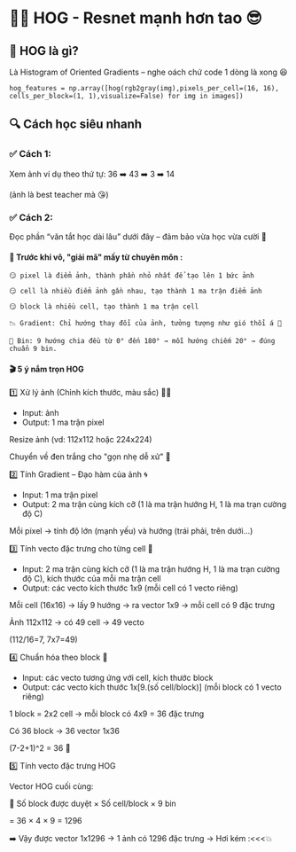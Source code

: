 <h1>🧠💡 HOG - Resnet mạnh hơn tao 😎</h1>

<h2>🦾 HOG là gì?</h2>

Là Histogram of Oriented Gradients – nghe oách chứ code 1 dòng là xong 😆

    hog_features = np.array([hog(rgb2gray(img),pixels_per_cell=(16, 16), cells_per_block=(1, 1),visualize=False) for img in images])

<h2>🔍 Cách học siêu nhanh</h2>

<h3>✅ Cách 1:</h3>
Xem ảnh ví dụ theo thứ tự: 36 ➡️ 43 ➡️ 3 ➡️ 14

(ảnh là best teacher mà 😘)

<h3>✅ Cách 2:</h3>

Đọc phần “văn tắt học dài lâu” dưới đây – đảm bảo vừa học vừa cười 🤭

<h4>🧩 Trước khi vô, "giải mã" mấy từ chuyên môn :</h4>

    😏 pixel là điểm ảnh, thành phần nhỏ nhất để tạo lên 1 bức ảnh 
    
    😏 cell là nhiều điểm ảnh gần nhau, tạo thành 1 ma trận điểm ảnh 
    
    😏 block là nhiều cell, tạo thành 1 ma trận cell 
    
    📉 Gradient: Chỉ hướng thay đổi của ảnh, tưởng tượng như gió thổi á 🎐
    
    🎯 Bin: 9 hướng chia đều từ 0° đến 180° → mỗi hướng chiếm 20° → đúng chuẩn 9 bin.

<h4>🎬 5 ý nắm trọn HOG </h4>

1️⃣ Xử lý ảnh (Chỉnh kích thước, màu sắc) 👩‍🍳
- Input: ảnh 
- Output: 1 ma trận pixel

Resize ảnh (vd: 112x112 hoặc 224x224)

Chuyển về đen trắng cho "gọn nhẹ dễ xử" 🖤

2️⃣ Tính Gradient – Đạo hàm của ảnh 🌀
- Input: 1 ma trận pixel 
- Output: 2 ma trận cùng kích cỡ (1 là ma trận hướng H, 1 là ma trạn cường độ C)

Mỗi pixel → tính độ lớn (mạnh yếu) và hướng (trái phải, trên dưới…)

3️⃣ Tính vecto đặc trưng cho từng cell 🧮
- Input: 2 ma trận cùng kích cỡ (1 là ma trận hướng H, 1 là ma trạn cường độ C), kích thước của mỗi ma trận cell 
- Output: các vecto kích thước 1x9 (mỗi cell có 1 vecto riêng)

Mỗi cell (16x16) → lấy 9 hướng → ra vector 1x9 → mỗi cell có 9 đặc trưng  

Ảnh 112x112 → có 49 cell → 49 vecto

(112/16=7, 7x7=49)

4️⃣ Chuẩn hóa theo block 💪
- Input: các vecto tương ứng với cell, kích thước block 
- Output: các vecto kích thước 1x[9.(số cell/block)] (mỗi block có 1 vecto riêng)

1 block = 2x2 cell → mỗi block có 4x9 = 36 đặc trưng

Có 36 block → 36 vector 1x36

(7-2+1)^2 = 36 🧠

5️⃣ Tính vecto đặc trưng HOG 

Vector HOG cuối cùng:

📏 Số block được duyệt × Số cell/block × 9 bin

= 36 × 4 × 9 = 1296

➡️ Vậy được vector 1x1296 → 1 ảnh có 1296 đặc trưng → Hơi kém :<<<💥

